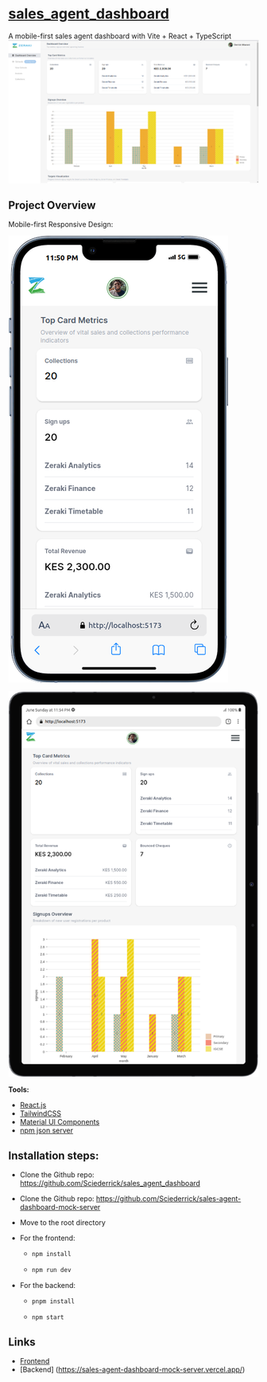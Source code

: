 # [sales_agent_dashboard](https://sales-agent-dashboard-demo.vercel.app/)
A mobile-first sales agent dashboard with Vite + React + TypeScript
![screenshot](./screenshot3.png)

## Project Overview

Mobile-first Responsive Design:

![screenshot](./screenshot.png)

![screenshot](./screenshot2.png)

**Tools:** 
- [React.js](https://react.dev/)
- [TailwindCSS](https://tailwindcss.com/)
- [Material UI Components](https://mui.com/) 
- [npm json server](https://www.npmjs.com/package/json-server)

## Installation steps:

- Clone the Github repo: https://github.com/Sciederrick/sales_agent_dashboard

- Clone the Github repo: https://github.com/Sciederrick/sales-agent-dashboard-mock-server

- Move to the root directory

- For the frontend:

  - ```bash
    npm install
    ```

  - ```bash
    npm run dev
    ```

- For the backend:

  - ```bash
    pnpm install
    ```

  - ```bash
    npm start
    ```

## Links 
- [Frontend](https://sales-agent-dashboard-demo.vercel.app/)
- [Backend] (https://sales-agent-dashboard-mock-server.vercel.app/)


